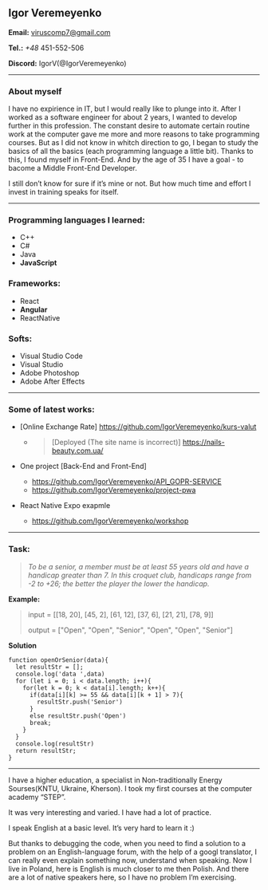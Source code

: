 ## Igor Veremeyenko

**Email:** viruscomp7@gmail.com

**Tel.:** _+48_ 451-552-506

**Discord:** IgorV(@IgorVeremeyenko)

---

### About myself

I have no expirience in IT, but I would really like to plunge into it. After I worked as a software engineer for about 2 years, I wanted to develop further in this
profession. The constant desire to automate certain routine work at the computer gave me more and more reasons to take programming courses. But as I did not know in 
whitch direction to go, I began to study the basics of all the basics (each programming language a little bit). Thanks to this, I found myself in Front-End. And 
by the age of 35 I have a goal - to bacome a Middle Front-End Developer.

I still don’t know for sure if it’s mine or not. But how much time and effort I invest in training speaks for itself.

---

### Programming languages I learned:

- C++
- C#
- Java
- **JavaScript**
### Frameworks:

- React
- **Angular**
- ReactNative

### Softs:

- Visual Studio Code
- Visual Studio
- Adobe Photoshop
- Adobe After Effects

---

### Some of latest works:

- [Online Exchange Rate] <https://github.com/IgorVeremeyenko/kurs-valut>
  - >[Deployed (The site name is incorrect)] <https://nails-beauty.com.ua/>

- One project [Back-End and Front-End]
  - <https://github.com/IgorVeremeyenko/API_GOPR-SERVICE>
  - <https://github.com/IgorVeremeyenko/project-pwa>
- React Native Expo exapmle
  - <https://github.com/IgorVeremeyenko/workshop>

---

### Task:
>_To be a senior, a member must be at least 55 years old and have a handicap greater than 7. In this croquet club, handicaps range from -2 to +26; the better the player
>the lower the handicap._

**Example:**
>input =  [[18, 20], [45, 2], [61, 12], [37, 6], [21, 21], [78, 9]]
>
>output = ["Open", "Open", "Senior", "Open", "Open", "Senior"]

**Solution**
```
function openOrSenior(data){
  let resultStr = [];
  console.log('data ',data)
  for (let i = 0; i < data.length; i++){
    for(let k = 0; k < data[i].length; k++){
      if(data[i][k] >= 55 && data[i][k + 1] > 7){
        resultStr.push('Senior')
      }
      else resultStr.push('Open')
      break;
    }
  }
  console.log(resultStr)
  return resultStr;
}
```
---

I have a higher education, a specialist in Non-traditionally Energy Sourses(KNTU, Ukraine, Kherson). I took my first courses at the computer academy “STEP”.

It was very interesting and varied. I have had a lot of practice.

I speak English at a basic level. It’s very hard to learn it :)

But thanks to debugging the code, when you need to find a solution to a problem on an English-language forum, with the help of a googl translator, I can really even explain something now, understand when speaking. Now I live in Poland, here is English is much closer to me then Polish. And there are a lot of native speakers here, so I have no problem I’m exercising.
